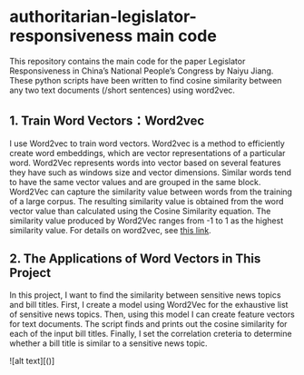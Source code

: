# authoritarian-legislator-responsiveness main code

This repository contains the main code for the paper Legislator Responsiveness in China’s National People’s Congress by Naiyu Jiang. These python scripts have been written to find cosine similarity between any two text documents (/short sentences) using word2vec.

## 1. Train Word Vectors：Word2vec

I use Word2vec to train word vectors. Word2vec is a method to efficiently create word embeddings, which are vector representations of a particular word. Word2Vec represents words into vector based on several features they have such as windows size and vector dimensions. Similar words tend to have the same vector values and are grouped in the same block. Word2Vec can capture the similarity value between words from the training of a large corpus. The
resulting similarity value is obtained from the word vector value than calculated using the Cosine Similarity equation.
The similarity value produced by Word2Vec ranges from -1 to 1 as the highest similarity value. For details on word2vec, see [this link](https://code.google.com/archive/p/word2vec/).

## 2. The Applications of Word Vectors in This Project

In this project, I want to find the similarity between sensitive news topics and bill titles. First, I create a model using Word2Vec for the exhaustive list of sensitive news topics. Then, using this model I can create feature vectors for text documents. The script finds and prints out the cosine similarity for each of the input bill titles. Finally, I set the correlation creteria to determine whether a bill title is similar to a sensitive news topic. 

![alt text][()]




